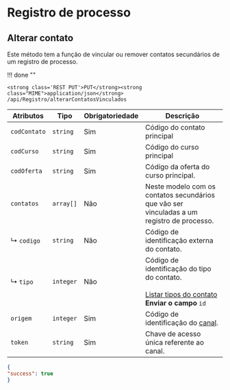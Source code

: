 
# Registro de processo

## Alterar contato

Este método tem a função de vincular ou remover contatos secundários de um registro de processo.

!!! done ""
    
    <strong class='REST PUT'>PUT</strong><strong class="MIME">application/json</strong> /api/Registro/alterarContatosVinculados

| Atributos | Tipo | Obrigatoriedade | Descrição | 
| --- | --- | --- | --- |
| `codContato` | `string` | Sim | Código do contato principal | 
| `codCurso` | `string` | Sim | Código do curso principal | 
| `codOferta` | `string` | Sim | Código da oferta do curso principal. | 
| `contatos` | `array[]` | Não | Neste modelo com os contatos secundários que vão ser vinculadas a um registro de processo. | 
| ↳ `codigo` | `string` | Não | Código de identificação externa do contato. | 
| ↳ `tipo` | `integer` | Não | Código de identificação do tipo do contato. <br><br>[Listar tipos do contato](/api_crm/metodosdelistagem/#listar-tipos-do-contato)<br>**Enviar o campo** `id` | 
| `origem` | `integer` | Sim | Código de identificação do [canal](/api_crm/apresentacao/#autenticacao). | 
| `token` | `string` | Sim | Chave de acesso única referente ao canal. | 

``` JSON tab="Resposta"
{
"success": true
}
```

